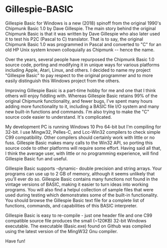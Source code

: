 # Gillespie-BASIC

Gillespie Basic for Windows is a new (2018) spinoff from the original 1990's Chipmunk Basic 1.0 by Dave Gillespie.  The main story behind the original Chipmunk Basic is that it was written by Dave Gillespie who also later used it to test his P2C (Pascal to C) translator. That is to say, the original Chipmunk Basic 1.0 was programmed in Pascal and converted to "C" for an old HP Unix system known colloquially as Chipmunk -- hence the name.  

Over the years, several people have repurposed the Chipmunk Basic 1.0 source code, porting and modifying it in unique ways for various platforms including Apple, Atari, Linux, and others.  I decided to name my project "Gillespie Basic" to pay respect to the original programmer and to more easily distinguish this Windows project from the others.

Improving Gillespie Basic is a part-time hobby for me and one that I think others will enjoy fiddling with. Whereas Gillespie Basic retains 99% of the original Chipmunk functionality, and fewer bugs, I've spent many hours adding more functionality to it, including a BASIC file I/O system and many new built-in functions and commands. I'm also trying to make the "C" source code easier to understand.  It's complicated.  

My development PC is running Windows 10 Pro 64-bit but I'm compiling for 32-bit.  I use Mingw32, Pelles-C, and Lcc-Win32 compilers to
check simple C99 compatibility. Other compilers should certainly work with little or no fuss. Gillespie Basic makes many calls to the Win32 API, so porting this source code to other platforms will require some effort.  Having said all that, I think the average user, with little or no programming experience, will find Gillespie Basic fun and useful. 

Gillespie Basic supports -dynamic- double precision and string arrays.  Your programs can use up to 2 GB of memory, although it seems unlikely that you'll ever do so.  Gillespie Basic contains many functions not found in the vintage versions of BASIC, making it easier to turn ideas into working programs. You will also find a helpul collection of sample files that were used during testing which demonstrates some of the built-in functionality.  You should browse the Gillespie Basic text file for a complete list of functions, commands, and capabilities of this BASIC interpreter.

Gillespie Basic is easy to re-compile - just one header file and one C99 compatible source file produces the small (~120KB) 32-bit Windows executable.  The executable (Basic.exe) found on Github was compiled using the latest version of the MingW32 Gnu compiler. 

Have fun!



